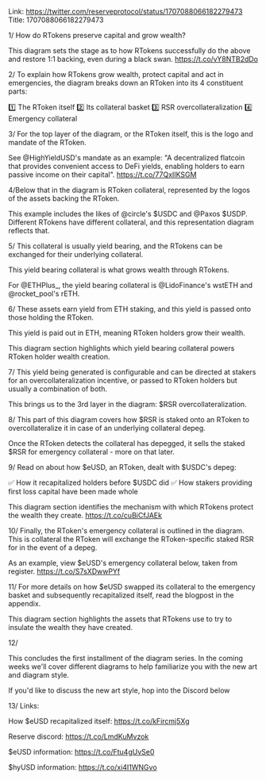 Link:  https://twitter.com/reserveprotocol/status/1707088066182279473
Title: 1707088066182279473

1/ How do RTokens preserve capital and grow wealth?

This diagram sets the stage as to how RTokens successfully do the above and restore 1:1 backing, even during a black swan. https://t.co/vY8NTB2dDo

2/ To explain how RTokens grow wealth, protect capital and act in emergencies, the diagram breaks down an RToken into its 4 constituent parts:

1️⃣ The RToken itself
2️⃣ Its collateral basket
3️⃣ RSR overcollateralization
4️⃣ Emergency collateral

3/ For the top layer of the diagram, or the RToken itself, this is the logo and mandate of the RToken.

See @HighYieldUSD's mandate as an example: "A decentralized flatcoin that provides convenient access to DeFi yields, enabling holders to earn passive income on their capital". https://t.co/77QxIIKSGM

4/Below that in the diagram is RToken collateral, represented by the logos of the assets backing the RToken.

This example includes the likes of @circle's $USDC and @Paxos $USDP. Different RTokens have different collateral, and this representation diagram reflects that.

5/ This collateral is usually yield bearing, and the RTokens can be exchanged for their underlying collateral.

This yield bearing collateral is what grows wealth through RTokens.

For @ETHPlus_, the yield bearing collateral is @LidoFinance's wstETH and @rocket_pool's rETH.

6/ These assets earn yield from ETH staking, and this yield is passed onto those holding the RToken.

This yield is paid out in ETH, meaning RToken holders grow their wealth.

This diagram section highlights which yield bearing collateral powers RToken holder wealth creation.

7/ This yield being generated is configurable and can be directed at stakers for an overcollateralization incentive, or passed to RToken holders but usually a combination of both.

This brings us to the 3rd layer in the diagram: $RSR overcollateralization.

8/ This part of this diagram covers how $RSR is staked onto an RToken to overcollateralize it in case of an underlying collateral depeg.

Once the RToken detects the collateral has depegged, it sells the staked $RSR for emergency collateral - more on that later.

9/ Read on about how $eUSD, an RToken, dealt with $USDC's depeg:

✅ How it recapitalized holders before $USDC did
✅ How stakers providing first loss capital have been made whole

This diagram section identifies the mechanism with which RTokens protect the wealth they create. https://t.co/cuBiCfJAEk

10/ Finally, the RToken's emergency collateral is outlined in the diagram. This is collateral the RToken will exchange the RToken-specific staked RSR for in the event of a depeg.

As an example, view $eUSD's emergency collateral below, taken from register. https://t.co/S7sXDwwPYf

11/ For more details on how $eUSD swapped its collateral to the emergency basket and subsequently recapitalized itself, read the blogpost in the appendix.

This diagram section highlights the assets that RTokens use to try to insulate the wealth they have created.

12/

This concludes the first installment of the diagram series. In the coming weeks we'll cover different diagrams to help familiarize you with the new art and diagram style.

If you'd like to discuss the new art style, hop into the Discord below

13/ Links:

How $eUSD recapitalized itself: https://t.co/kFircmj5Xg

Reserve discord: https://t.co/LmdKuMvzok

$eUSD information: https://t.co/Ftu4gUvSe0

$hyUSD information: https://t.co/xi4I1WNGvo